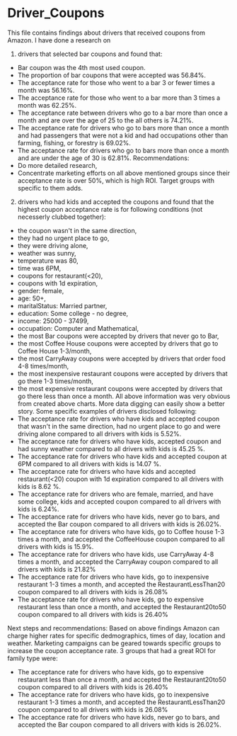 # Driver_Coupons
This file contains findings about drivers that received coupons from Amazon. I have done a research on 

1. drivers that selected bar coupons and found that:
* Bar coupon was the 4th most used coupon.
* The proportion of bar coupons that were accepted was 56.84%.
* The acceptance rate for those who went to a bar 3 or fewer times a month was 56.16%.
* The acceptance rate for those who went to a bar more than 3 times a month was 62.25%.
* The acceptance rate between drivers who go to a bar more than once a month and are over the age of 25 to the all others is 74.21%.
* The acceptance rate for drivers who go to bars more than once a month and had passengers that were not a kid and had occupations other than farming, fishing, or forestry is 69.02%.
* The acceptance rate for drivers who go to bars more than once a month and are under the age of 30 is 62.81%.
Recommendations:
* Do more detailed research,
* Concentrate marketing efforts on all above mentioned groups since their acceptance rate is over 50%, which is high ROI. Target groups with specific to them adds.

2. drivers who had kids and accepted the coupons and found that the highest coupon acceptance rate is for following conditions (not necesserly clubbed together):
* the coupon wasn't in the same direction,
* they had no urgent place to go,
* they were driving alone,
* weather was sunny,
* temperature was 80,
* time was 6PM,
* coupons for restaurant(<20),
* coupons with 1d expiration,
* gender: female,
* age: 50+,
* maritalStatus: Married partner,
* education: Some college - no degree,
* income: 25000 - 37499,
* occupation: Computer and Mathematical,
* the most Bar coupons were accepted by drivers that never go to Bar,
* the most Coffee House coupons were accepted by drivers that go to Coffee House 1-3/month,
* the most CarryAway coupons were accepted by drivers that order food 4-8 times/month,
* the most inexpensive restaurant coupons were accepted by drivers that go there 1-3 times/month,
* the most expensive restaurant coupons were accepted by drivers that go there less than once a month.
All above information was very obvious from created above charts. More data digging can easily show a better story.
Some specific examples of drivers disclosed following:
* The acceptance rate for drivers who have kids and accepted coupon that wasn't in the same direction, had no urgent place to go and were driving alone compared to all drivers with kids is 5.52%.
* The acceptance rate for drivers who have kids, accepted coupon and had sunny weather compared to all drivers with kids is 45.25 %.
* The acceptance rate for drivers who have kids and accepted coupon at 6PM compared to all drivers with kids is 14.07 %.
* The acceptance rate for drivers who have kids and accepted restaurant(<20) coupon with 1d expiration compared to all drivers with kids is 8.62 %.
* The acceptance rate for drivers who are female, married, and have some college, kids and accepted coupon compared to all drivers with kids is 6.24%.
* The acceptance rate for drivers who have kids, never go to bars, and accepted the Bar coupon compared to all drivers with kids is 26.02%.
* The acceptance rate for drivers who have kids, go to Coffee house 1-3 times a month, and accepted the CoffeeHouse coupon compared to all drivers with kids is 15.9%.
* The acceptance rate for drivers who have kids, use CarryAway 4-8 times a month, and accepted the CarryAway coupon compared to all drivers with kids is 21.82%
* The acceptance rate for drivers who have kids, go to inexpensive restaurant 1-3 times a month, and accepted the RestaurantLessThan20 coupon compared to all drivers with kids is 26.08%
* The acceptance rate for drivers who have kids, go to expensive restaurant less than once a month, and accepted the Restaurant20to50 coupon compared to all drivers with kids is 26.40%

Next steps and recommendations:
Based on above findings Amazon can charge higher rates for specific dedmographics, times of day, location and weather. Marketing campaigns can be geared towards specific groups to increase the coupon acceptance rate. 3 groups that had a great ROI for family type were:
* The acceptance rate for drivers who have kids, go to expensive restaurant less than once a month, and accepted the Restaurant20to50 coupon compared to all drivers with kids is 26.40%
* The acceptance rate for drivers who have kids, go to inexpensive restaurant 1-3 times a month, and accepted the RestaurantLessThan20 coupon compared to all drivers with kids is 26.08%
* The acceptance rate for drivers who have kids, never go to bars, and accepted the Bar coupon compared to all drivers with kids is 26.02%.

